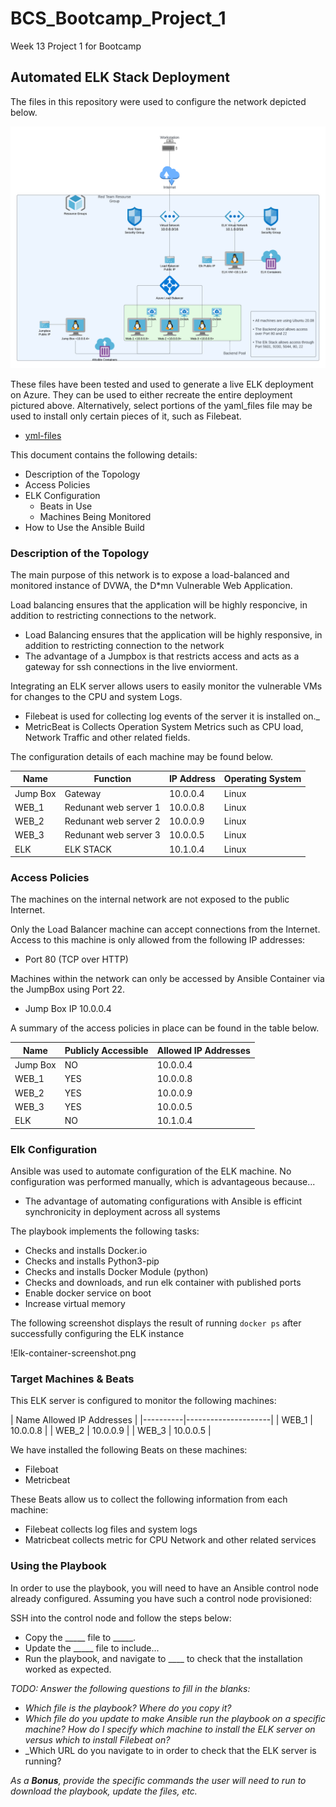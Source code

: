 # BCS_Bootcamp_Project_1
Week 13 Project 1 for Bootcamp

## Automated ELK Stack Deployment

The files in this repository were used to configure the network depicted below. 

![Project1_Diagram.png](https://github.com/Maximus-Meridius-SC/BCS_Bootcamp_Project_1/blob/main/Diagrams/Project1_Diagram.png)

These files have been tested and used to generate a live ELK deployment on Azure. They can be used to either recreate the entire deployment pictured above. Alternatively, select portions of the yaml_files file may be used to install only certain pieces of it, such as Filebeat.

  - [yml-files](https://github.com/Maximus-Meridius-SC/BCS_Bootcamp_Project_1/tree/main/Ansible/yml-files/yml-files)

This document contains the following details:
- Description of the Topology
- Access Policies
- ELK Configuration
  - Beats in Use
  - Machines Being Monitored
- How to Use the Ansible Build


### Description of the Topology

The main purpose of this network is to expose a load-balanced and monitored instance of DVWA, the D*mn Vulnerable Web Application.

Load balancing ensures that the application will be highly responcive, in addition to restricting connections to the network.
- Load Balancing ensures that the application will be highly responsive, in addition to restricting connection to the network
- The advantage of a Jumpbox is that restricts access and acts as a gateway for ssh connections in the live enviorment. 

Integrating an ELK server allows users to easily monitor the vulnerable VMs for changes to the CPU and system Logs.
- Filebeat is used for collecting log events of the server it is installed on._
- MetricBeat is Collects Operation System Metrics such as CPU load, Network Traffic and other related fields. 

The configuration details of each machine may be found below.

| Name     | Function              | IP Address | Operating System |
|----------|-----------------------|------------|------------------|
| Jump Box | Gateway               | 10.0.0.4   | Linux            |
| WEB_1    | Redunant web server 1 | 10.0.0.8   | Linux            |
| WEB_2    | Redunant web server 2 | 10.0.0.9   | Linux            |
| WEB_3    | Redunant web server 3 | 10.0.0.5   | Linux            |
| ELK      | ELK STACK             | 10.1.0.4   | Linux            |

### Access Policies

The machines on the internal network are not exposed to the public Internet. 

Only the Load Balancer machine can accept connections from the Internet. Access to this machine is only allowed from the following IP addresses:
- Port 80 (TCP over HTTP)

Machines within the network can only be accessed by Ansible Container via the JumpBox using Port 22.
- Jump Box IP 10.0.0.4

A summary of the access policies in place can be found in the table below.

| Name     | Publicly Accessible   | Allowed IP Addresses |
|----------|-----------------------|----------------------|
| Jump Box | NO                    | 10.0.0.4             |
| WEB_1    | YES                   | 10.0.0.8             |
| WEB_2    | YES                   | 10.0.0.9             |
| WEB_3    | YES                   | 10.0.0.5             |
| ELK      | NO                    | 10.1.0.4             |

### Elk Configuration

Ansible was used to automate configuration of the ELK machine. No configuration was performed manually, which is advantageous because...
- The advantage of automating configurations with Ansible is efficint synchronicity in deployment across all systems 

The playbook implements the following tasks:
- Checks and installs Docker.io
- Checks and installs Python3-pip
- Checks and installs Docker Module (python)
- Checks and downloads, and run elk container with published ports
- Enable docker service on boot
- Increase virtual memory 

The following screenshot displays the result of running `docker ps` after successfully configuring the ELK instance  

!Elk-container-screenshot.png

### Target Machines & Beats
This ELK server is configured to monitor the following machines:
 
  | Name      Allowed IP Addresses |
  |----------|---------------------|
  | WEB_1    | 10.0.0.8            |
  | WEB_2    | 10.0.0.9            |
  | WEB_3    | 10.0.0.5            |

We have installed the following Beats on these machines:
- Fileboat
- Metricbeat

These Beats allow us to collect the following information from each machine:
- Filebeat collects log files and system logs
- Matricbeat collects metric for CPU Network and other related services 

### Using the Playbook
In order to use the playbook, you will need to have an Ansible control node already configured. Assuming you have such a control node provisioned: 

SSH into the control node and follow the steps below:
- Copy the _____ file to _____.
- Update the _____ file to include...
- Run the playbook, and navigate to ____ to check that the installation worked as expected.

_TODO: Answer the following questions to fill in the blanks:_
- _Which file is the playbook? Where do you copy it?_
- _Which file do you update to make Ansible run the playbook on a specific machine? How do I specify which machine to install the ELK server on versus which to install Filebeat on?_
- _Which URL do you navigate to in order to check that the ELK server is running?

_As a **Bonus**, provide the specific commands the user will need to run to download the playbook, update the files, etc._
